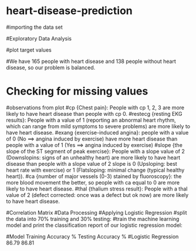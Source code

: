 # heart-disease-prediction

#importing the data set


#Exploratory Data Analysis


#plot target values


#We have 165 people with heart disease and 138 people without heart disease, so our problem is balanced.
# Checking for missing values
#observations from plot
#cp {Chest pain}: People with cp 1, 2, 3 are more likely to have heart disease than people with cp 0.
#restecg {resting EKG results}: People with a value of 1 (reporting an abnormal heart rhythm, which can range from mild symptoms to severe problems) are more likely to have heart disease.
#exang {exercise-induced angina}: people with a value of 0 (No ==> angina induced by exercise) have more heart disease than people with a value of 1 (Yes ==> angina induced by exercise)
#slope {the slope of the ST segment of peak exercise}: People with a slope value of 2 (Downslopins: signs of an unhealthy heart) are more likely to have heart disease than people with a slope value of 2 slope is 0 (Upsloping: best heart rate with exercise) or 1 (Flatsloping: minimal change (typical healthy heart)).
#ca {number of major vessels (0-3) stained by fluoroscopy}: the more blood movement the better, so people with ca equal to 0 are more likely to have heart disease.
#thal {thalium stress result}: People with a thal value of 2 (defect corrected: once was a defect but ok now) are more likely to have heart disease.

#Correlation Matrix
#Data Processing
#Applying Logistic Regression
#split the data into 70% training and 30% testing:
#train the machine learning model and print the classification report of our logistic regression model:

#Model	             Training Accuracy %	    Testing Accuracy %
#Logistic Regression	          86.79	                     86.81
